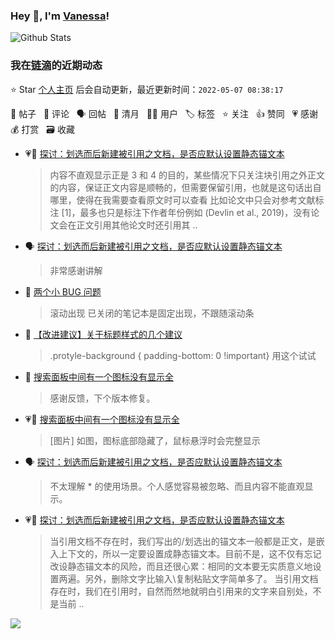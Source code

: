 ### Hey 👋, I'm [Vanessa](http://vanessa.b3log.org/)!

![Github Stats](https://github-readme-stats.vercel.app/api?username=Vanessa219&show_icons=true)

<!--events start -->

### 我在[链滴](https://ld246.com)的近期动态

⭐️ Star [个人主页](https://github.com/Vanessa219/Vanessa219) 后会自动更新，最近更新时间：`2022-05-07 08:38:17`

📝 帖子 &nbsp; 💬 评论 &nbsp; 🗣 回帖 &nbsp; 🌙 清月 &nbsp; 👨‍💻 用户 &nbsp; 🏷️ 标签 &nbsp; ⭐️ 关注 &nbsp; 👍 赞同 &nbsp; 💗 感谢 &nbsp; 💰 打赏 &nbsp; 🗃 收藏

* 💗💬 [探讨：划选而后新建被引用之文档，是否应默认设置静态锚文本](https://ld246.com/article/1651764688259/comment/1651825201237#comments)

  > 内容不直观显示正是 3 和 4 的目的，某些情况下只关注块引用之外正文的内容，保证正文内容是顺畅的，但需要保留引用，也就是这句话出自哪里，使得在我需要查看原文时可以查看 比如论文中只会对参考文献标注 [1]，最多也只是标注下作者年份例如 (Devlin et al., 2019)，没有论文会在正文引用其他论文时还引用其 ..
* 🗣 [探讨：划选而后新建被引用之文档，是否应默认设置静态锚文本](https://ld246.com/article/1651764688259/comment/1651825201237#comments)

  > 非常感谢讲解
* 💬 [两个小 BUG 问题](https://ld246.com/article/1651830946894/comment/1651839827526#comments)

  > 滚动出现 已关闭的笔记本是固定出现，不跟随滚动条
* 💬 [【改进建议】关于标题样式的几个建议](https://ld246.com/article/1651804372301/comment/1651821954869#comments)

  > .protyle-background { padding-bottom: 0 !important} 用这个试试
* 💬 [搜索面板中间有一个图标没有显示全](https://ld246.com/article/1651817350338/comment/1651821547132#comments)

  > 感谢反馈，下个版本修复。
* 💗📝 [搜索面板中间有一个图标没有显示全](https://ld246.com/article/1651817350338)

  > [图片] 如图，图标底部隐藏了，鼠标悬浮时会完整显示
* 🗣 [探讨：划选而后新建被引用之文档，是否应默认设置静态锚文本](https://ld246.com/article/1651764688259/comment/1651811931684#comments)

  > 不太理解 * 的使用场景。个人感觉容易被忽略、而且内容不能直观显示。
* 💗📝 [探讨：划选而后新建被引用之文档，是否应默认设置静态锚文本](https://ld246.com/article/1651764688259)

  > 当引用文档不存在时，我们写出的/划选出的锚文本一般都是正文，是嵌入上下文的，所以一定要设置成静态锚文本。目前不是，这不仅有忘记改设静态锚文本的风险，而且还很心累：相同的文本要无实质意义地设置两遍。另外，删除文字比输入\复制粘贴文字简单多了。 当引用文档存在时，我们在引用时，自然而然地就明白引用来的文字来自别处，不是当前 ..


<!--events end -->

<a title="Hits" target="_blank" href="https://github.com/Vanessa219/Vanessa219"><img src="https://hits.b3log.org/Vanessa219/Vanessa219.svg"></a>
